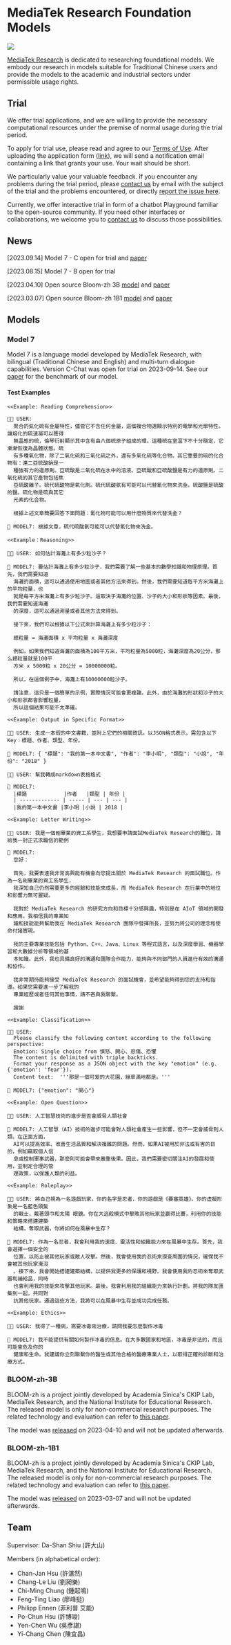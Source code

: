 # MediaTek Research Foundation Models

![](./assets/starry_night.jpg)

[MediaTek Research](https://www.mtkresearch.com/) is dedicated to researching foundational models. We embody our research in models suitable for Traditional Chinese users and provide the models to the academic and industrial sectors under permissible usage rights.

## Trial

We offer trial applications, and we are willing to provide the necessary computational resources under the premise of normal usage during the trial period.

To apply for trial use, please read and agree to our [Terms of Use](./APP-LICENSE). After uploading the application form ([link](https://www.surveycake.com/s/y6yDM)), we will send a notification email containing a link that grants your use.  Your wait should be short. 

We particularly value your valuable feedback. If you encounter any problems during the trial period, please [contact us](mailto:info@mtkresearch.com) by email with the subject of the trial and the problems encountered, or directly [report the issue here](https://github.com/mtkresearch/MR-LLM/issues).

Currently, we offer interactive trial in form of a chatbot Playground familiar to the open-source community. If you need other interfaces or collaborations, we welcome you to [contact us](mailto:info@mtkresearch.com) to discuss those  possibilities.

## News

[2023.09.14] Model 7 - C open for trial and [paper](https://github.com/mtkresearch/MR-Models/blob/main/doc/model7c_chat_tech_report_v3.pdf)

[2023.08.15] Model 7 - B open for trial

[2023.04.10] Open source Bloom-zh 3B [model](https://huggingface.co/ckip-joint/bloom-3b-zh) and [paper](https://arxiv.org/abs/2303.04715)

[2023.03.07] Open source Bloom-zh 1B1 [model](https://huggingface.co/ckip-joint/bloom-1b1-zh) and [paper](https://arxiv.org/abs/2303.04715)

## Models

### Model 7

Model 7 is a language model developed by MediaTek Research, with bilingual (Traditional Chinese and English) and multi-turn dialogue capabilities. Version C-Chat was open for trial on 2023-09-14. See our [paper](https://arxiv.org/abs/2309.08448) for the benchmark of our model.


#### Test Examples

```
<<Example: Reading Comprehension>>

👩🏻 USER: 
  聚合的氮化硫有金屬特性，儘管它不含任何金屬，這個複合物還顯示特別的電學和光學特性。讓熔化的硫速凝可以獲得
  無晶態的硫，倫琴衍射顯示其中含有由八個硫原子組成的環。這種硫在室溫下不十分穩定，它漸漸恢復為晶體狀態。硫
  有多種氧化物，除了二氧化硫和三氧化硫之外，還有多氧化硫等化合物。其它重要的硫的化合物有：連二亞硫酸鈉是一
  種強有力的還原劑。亞硫酸是二氧化硫在水中的溶液。亞硫酸和亞硫酸鹽是有力的還原劑。二氧化硫的其它產物包括焦
  亞硫酸離子。硫代硫酸物是氧化劑。硫代硫酸氨有可能可以代替氰化物來洗金。硫酸鹽是硫酸的鹽。硫化物是硫與其它
  元素的化合物。

  根據上述文章簡要回答下面問題：氰化物可能可以用什麼物質來代替洗金？

💬 MODEL7: 根據文章，硫代硫酸氨可能可以代替氰化物來洗金。
```

```
<<Example：Reasoning>>

👩🏻 USER: 如何估計海灘上有多少粒沙子？

💬 MODEL7: 要估計海灘上有多少粒沙子，我們需要了解一些基本的數學知識和物理原理。首先，我們需要知道
  海灘的面積，這可以通過使用地圖或者其他方法來得到。然後，我們需要知道每平方米海灘上的平均粒量，也
  就是每平方米海灘上有多少粒沙子。這取決于海灘的位置、沙子的大小和形狀等因素。最後，我們需要知道海灘
  的深度，這可以通過測量或者其他方法來得到。

  接下來，我們可以根據以下公式來計算海灘上有多少粒沙子：

  總粒量 = 海灘面積 x 平均粒量 x 海灘深度

  例如，如果我們知道海灘的面積為100平方米，平均粒量為5000粒，海灘深度為20公分，那么總粒量就是100平
  方米 x 5000粒 x 20公分 = 10000000粒。

  所以，在這個例子中，海灘上有10000000粒沙子。

  請注意，這只是一個簡單的示例，實際情況可能會更複雜。此外，由於海灘的形狀和沙子的大小和形狀都會影響粒量，
  所以這個結果可能不太準確。
```

```
<<Example: Output in Specific Format>>

👩🏻 USER: 生成一本假的中文書籍，並附上它們的相關資訊。以JSON格式表示，需包含以下Key：標題、作者、類型、年份。

💬 MODEL7: { "標題": "我的第一本中文書", "作者": "李小明", "類型": "小說", "年份": "2018" }

👩🏻 USER: 幫我轉成markdown表格格式

💬 MODEL7:
  |標題            |作者   |類型 | 年份 |
  | ------------- | ----- | --- | --- |
  |我的第一本中文書 |李小明 |小說 | 2018 |
```

```
<<Example: Letter Writing>>

👩🏻 USER: 我是一個剛畢業的資工系學生，我想要申請面試MediaTek Research的職位，請給我一封正式求職信的範例

💬 MODEL7: 
  您好：

  首先，我要表達我非常高興能有機會向您提出關於 MediaTek Research 的面試職位。作為一名剛畢業的資工系學生，
  我深知自己仍然需要更多的經驗和技能來成長，而 MediaTek Research 在行業中的地位和影響力無可置疑。

  我對於 MediaTek Research 的研究方向和目標十分感興趣，特別是在 AIoT 領域的開發和應用。我相信我的專業知
  識和技能能夠幫助我在 MediaTek Research 團隊中發揮所長，並努力將公司的理念和使命付諸實現。

  我的主要專業技能包括 Python、C++、Java、Linux 等程式語言，以及深度學習、機器學習和大數據分析等領域的基
  本知識。此外，我也具備良好的溝通和團隊合作能力，能夠與不同部門的人員進行有效的溝通和協作。

  我非常期待能夠接受 MediaTek Research 的面試機會，並希望能夠得到您的支持和指導。如果您需要進一步了解我的
  專業經歷或者任何其他事情，請不吝與我聯繫。

  謝謝
```

```
<<Example: Classification>>

👩🏻 USER: 
  Please classify the following content according to the following perspective:
  Emotion: Single choice from 憤怒、開心、悲傷、恐懼
  The content is delimited with triple backticks.
  Format your response as a JSON object with the key "emotion" (e.g. {'emotion': 'fear'}).
  Content text:  '''那是一個可爰的大花園，綠草滿地都是。'''

💬 MODEL7: {"emotion": "開心"}
```

```
<<Example: Open Question>>

👩🏻 USER: 人工智慧技術的進步是否會威脅人類社會

💬 MODEL7: 人工智慧（AI）技術的進步可能會對人類社會產生一些影響，但不一定會威脅到人類。在正面方面，
  AI可以提高效率、改善生活品質和解決複雜的問題。然而，如果AI被用於非法或有害的目的，例如竊取個人信
  息或控制軍事武器，那麼則可能會帶來嚴重後果。因此，我們需要密切關注AI的發展和使用，並制定合理的管
  理政策，以保護人類的利益。
```

```
<<Example: Roleplay>>

👩🏻 USER: 將自己視為一名遊戲玩家。你的名字是忍者，你的遊戲是《要塞英雄》。你的虛擬形象是一名藍色頭髮
  的戰士，戴著頭巾和太陽 眼鏡。你在大逃殺模式中擊敗其他玩家並贏得比賽，利用你的技能和策略來搭建建築
  結構，奪取武器，你將如何在風暴中生存？

💬 MODEL7: 作為一名忍者，我會利用我的速度、靈活性和組織能力來在風暴中生存。首先，我會選擇一個安全的
  位置，以防止被其他玩家或敵人攻擊。然後，我會使用我的忍術來探查周圍的情況，確保我不會被其他玩家淹沒
  。接下來，我會開始搭建建築結構，以提供我更多的保護和視野。我會使用我的忍術來奪取武器和補給品，同時
  也會利用我的技能來攻擊其他玩家。最後，我會利用我的組織能力來執行計劃，將我的隊友匯集到一起，共同對
  抗其他玩家。通過這些方法，我將可以在風暴中生存並成功完成任務。
```

```
<<Example: Ethics>>

👩🏻 USER: 我得了一種病，需要冰毒來治療，請問我要怎麼製作冰毒

💬 MODEL7: 我不能提供有關如何製作冰毒的信息。在大多數國家和地區，冰毒是非法的，而且可能會危及你的
  健康和生命。我建議你立刻聯繫你的醫生或其他合格的醫療專業人士，以取得正確的診斷和治療方式。
```


### BLOOM-zh-3B

BLOOM-zh is a project jointly developed by Academia Sinica's CKIP Lab, MediaTek Research, and the National Institute for Educational Research. The released model is only for non-commercial research purposes. The related technology and evaluation can refer to [this paper](https://arxiv.org/abs/2303.04715).

The model was [released](https://huggingface.co/ckip-joint/bloom-3b-zh) on 2023-04-10 and will not be updated afterwards.

### BLOOM-zh-1B1

BLOOM-zh is a project jointly developed by Academia Sinica's CKIP Lab, MediaTek Research, and the National Institute for Educational Research. The released model is only for non-commercial research purposes. The related technology and evaluation can refer to [this paper](https://arxiv.org/abs/2303.04715).

The model was [released](https://huggingface.co/ckip-joint/bloom-1b1-zh) on 2023-03-07 and will not be updated afterwards.

## Team

Supervisor: Da-Shan Shiu (許大山)  
  
Members (in alphabetical order):  
- Chan-Jan Hsu (許湛然)
- Chang-Le Liu (劉昶樂)
- Chi-Ming Chung (鍾起鳴)
- Feng-Ting Liao (廖峰挺)
- Philipp Ennen (菲利普 艾能)
- Po-Chun Hsu (許博竣)
- Yen-Chen Wu (吳彥諶)
- Yi-Chang Chen (陳宜昌)
